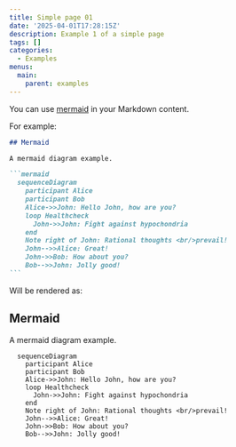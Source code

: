 ```yaml
---
title: Simple page 01
date: '2025-04-01T17:28:15Z'
description: Example 1 of a simple page
tags: []
categories:
  - Examples
menus:
  main:
    parent: examples
---
```


You can use [mermaid](https://mermaid.js.org/) in your Markdown content.

For example:

````md
## Mermaid

A mermaid diagram example.

```mermaid
  sequenceDiagram
    participant Alice
    participant Bob
    Alice->>John: Hello John, how are you?
    loop Healthcheck
      John->>John: Fight against hypochondria
    end
    Note right of John: Rational thoughts <br/>prevail!
    John-->>Alice: Great!
    John->>Bob: How about you?
    Bob-->>John: Jolly good!
```
````

Will be rendered as:

## Mermaid

A mermaid diagram example.

```mermaid
  sequenceDiagram
    participant Alice
    participant Bob
    Alice->>John: Hello John, how are you?
    loop Healthcheck
      John->>John: Fight against hypochondria
    end
    Note right of John: Rational thoughts <br/>prevail!
    John-->>Alice: Great!
    John->>Bob: How about you?
    Bob-->>John: Jolly good!
```
